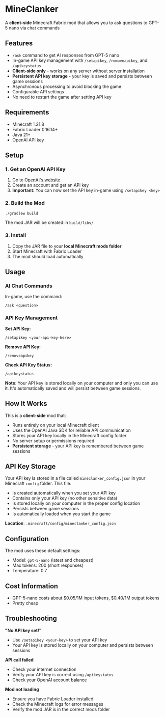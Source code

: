 # MineClanker

A **client-side** Minecraft Fabric mod that allows you to ask questions to GPT-5 nano via chat commands

## Features

- `/ask` command to get AI responses from GPT-5 nano
- In-game API key management with `/setapikey`, `/removeapikey`, and `/apikeystatus`
- **Client-side only** - works on any server without server installation
- **Persistent API key storage** - your key is saved and persists between game sessions
- Asynchronous processing to avoid blocking the game
- Configurable API settings
- No need to restart the game after setting API key

## Requirements

- Minecraft 1.21.8
- Fabric Loader 0.16.14+
- Java 21+
- OpenAI API key

## Setup

### 1. Get an OpenAI API Key

1. Go to [OpenAI's website](https://platform.openai.com/)
2. Create an account and get an API key
3. **Important**: You can now set the API key in-game using `/setapikey <key>`

### 2. Build the Mod

```bash
./gradlew build
```

The mod JAR will be created in `build/libs/`

### 3. Install

1. Copy the JAR file to your **local Minecraft mods folder**
2. Start Minecraft with Fabric Loader
3. The mod should load automatically

## Usage

### AI Chat Commands

In-game, use the command:

```
/ask <question>
```

### API Key Management

**Set API Key:**

```
/setapikey <your-api-key-here>
```

**Remove API Key:**

```
/removeapikey
```

**Check API Key Status:**

```
/apikeystatus
```

**Note**: Your API key is stored locally on your computer and only you can use it. It's automatically saved and will persist between game sessions.

## How It Works

This is a **client-side** mod that:

- Runs entirely on your local Minecraft client
- Uses the OpenAI Java SDK for reliable API communication
- Stores your API key locally in the Minecraft config folder
- No server setup or permissions required
- **Persistent storage** - your API key is remembered between game sessions

## API Key Storage

Your API key is stored in a file called `mineclanker_config.json` in your Minecraft `config` folder. This file:

- Is created automatically when you set your API key
- Contains only your API key (no other sensitive data)
- Is stored locally on your computer in the proper config location
- Persists between game sessions
- Is automatically loaded when you start the game

**Location**: `.minecraft/config/mineclanker_config.json`

## Configuration

The mod uses these default settings:

- Model: `gpt-5-nano` (latest and cheapest)
- Max tokens: 200 (short responses)
- Temperature: 0.7

## Cost Information

- GPT-5-nano costs about $0.05/1M input tokens, $0.40/1M output tokens
- Pretty cheap

## Troubleshooting

**"No API key set!"**

- Use `/setapikey <your-key>` to set your API key
- Your API key is stored locally on your computer and persists between sessions

**API call failed**

- Check your internet connection
- Verify your API key is correct using `/apikeystatus`
- Check your OpenAI account balance

**Mod not loading**

- Ensure you have Fabric Loader installed
- Check the Minecraft logs for error messages
- Verify the mod JAR is in the correct mods folder
